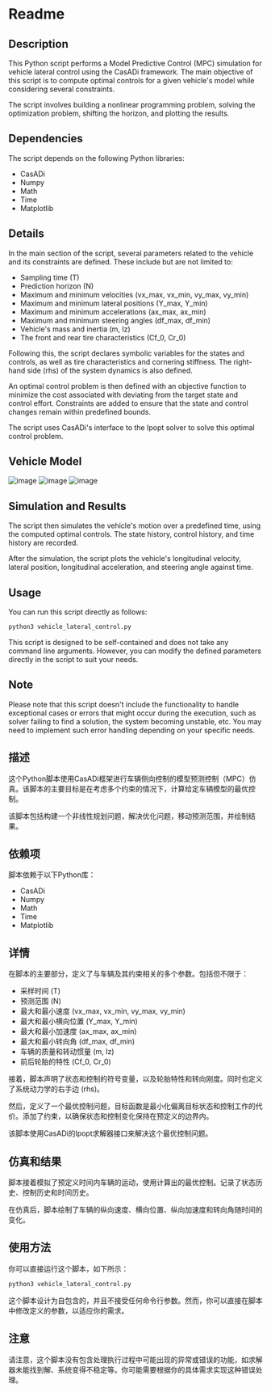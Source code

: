 # Readme

## Description
This Python script performs a Model Predictive Control (MPC) simulation for vehicle lateral control using the CasADi framework. The main objective of this script is to compute optimal controls for a given vehicle's model while considering several constraints.

The script involves building a nonlinear programming problem, solving the optimization problem, shifting the horizon, and plotting the results.

## Dependencies
The script depends on the following Python libraries:
- CasADi
- Numpy
- Math
- Time
- Matplotlib

## Details
In the main section of the script, several parameters related to the vehicle and its constraints are defined. These include but are not limited to:
- Sampling time (T) 
- Prediction horizon (N)
- Maximum and minimum velocities (vx_max, vx_min, vy_max, vy_min)
- Maximum and minimum lateral positions (Y_max, Y_min)
- Maximum and minimum accelerations (ax_max, ax_min)
- Maximum and minimum steering angles (df_max, df_min)
- Vehicle's mass and inertia (m, Iz)
- The front and rear tire characteristics (Cf_0, Cr_0)

Following this, the script declares symbolic variables for the states and controls, as well as tire characteristics and cornering stiffness. The right-hand side (rhs) of the system dynamics is also defined.

An optimal control problem is then defined with an objective function to minimize the cost associated with deviating from the target state and control effort. Constraints are added to ensure that the state and control changes remain within predefined bounds.

The script uses CasADi's interface to the Ipopt solver to solve this optimal control problem.

## Vehicle Model
![image](https://github.com/lzlbadguy/Basic-MPC-for-a-dynamic-vehicle-model/assets/54171457/54d034d4-1763-4502-8f3f-220543c7df10)
![image](https://github.com/lzlbadguy/Basic-MPC-for-a-dynamic-vehicle-model/assets/54171457/383d79d7-7721-4e78-b168-457c5f88bdbd)
![image](https://github.com/lzlbadguy/Basic-MPC-for-a-dynamic-vehicle-model/assets/54171457/5f8c1265-e9f7-4ced-bc44-c29f5980dfca)


## Simulation and Results
The script then simulates the vehicle's motion over a predefined time, using the computed optimal controls. The state history, control history, and time history are recorded.

After the simulation, the script plots the vehicle's longitudinal velocity, lateral position, longitudinal acceleration, and steering angle against time.

## Usage
You can run this script directly as follows:

```bash
python3 vehicle_lateral_control.py
```

This script is designed to be self-contained and does not take any command line arguments. However, you can modify the defined parameters directly in the script to suit your needs.

## Note
Please note that this script doesn't include the functionality to handle exceptional cases or errors that might occur during the execution, such as solver failing to find a solution, the system becoming unstable, etc. You may need to implement such error handling depending on your specific needs.

## 描述
这个Python脚本使用CasADi框架进行车辆侧向控制的模型预测控制（MPC）仿真。该脚本的主要目标是在考虑多个约束的情况下，计算给定车辆模型的最优控制。

该脚本包括构建一个非线性规划问题，解决优化问题，移动预测范围，并绘制结果。

## 依赖项
脚本依赖于以下Python库：
- CasADi
- Numpy
- Math
- Time
- Matplotlib

## 详情
在脚本的主要部分，定义了与车辆及其约束相关的多个参数。包括但不限于：
- 采样时间 (T)
- 预测范围 (N)
- 最大和最小速度 (vx_max, vx_min, vy_max, vy_min)
- 最大和最小横向位置 (Y_max, Y_min)
- 最大和最小加速度 (ax_max, ax_min)
- 最大和最小转向角 (df_max, df_min)
- 车辆的质量和转动惯量 (m, Iz)
- 前后轮胎的特性 (Cf_0, Cr_0)

接着，脚本声明了状态和控制的符号变量，以及轮胎特性和转向刚度。同时也定义了系统动力学的右手边 (rhs)。

然后，定义了一个最优控制问题，目标函数是最小化偏离目标状态和控制工作的代价。添加了约束，以确保状态和控制变化保持在预定义的边界内。

该脚本使用CasADi的Ipopt求解器接口来解决这个最优控制问题。

## 仿真和结果
脚本接着模拟了预定义时间内车辆的运动，使用计算出的最优控制。记录了状态历史、控制历史和时间历史。

在仿真后，脚本绘制了车辆的纵向速度、横向位置、纵向加速度和转向角随时间的变化。

## 使用方法
你可以直接运行这个脚本，如下所示：

```bash
python3 vehicle_lateral_control.py
```

这个脚本设计为自包含的，并且不接受任何命令行参数。然而，你可以直接在脚本中修改定义的参数，以适应你的需求。

## 注意
请注意，这个脚本没有包含处理执行过程中可能出现的异常或错误的功能，如求解器未能找到解、系统变得不稳定等。你可能需要根据你的具体需求实现这种错误处理。
